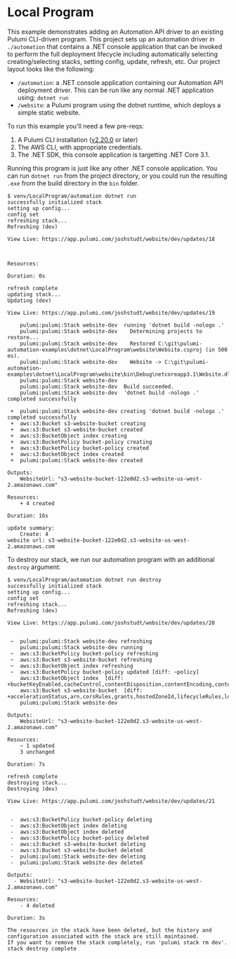 # Local Program

This example demonstrates adding an Automation API driver to an existing Pulumi CLI-driven program. This project sets up an automation driver in `./automation` that contains a .NET console application that can be invoked to perform the full deployment lifecycle including automatically selecting creating/selecting stacks, setting config, update, refresh, etc. Our project layout looks like the following:

- `/automation`: a .NET console application containing our Automation API deployment driver. This can be run like any normal .NET application using: `dotnet run`
- `/website`: a Pulumi program using the dotnet runtime, which deploys a simple static website.

To run this example you'll need a few pre-reqs:
1. A Pulumi CLI installation ([v2.20.0](https://www.pulumi.com/docs/get-started/install/versions/) or later)
2. The AWS CLI, with appropriate credentials.
3. The .NET SDK, this console application is targetting .NET Core 3.1.

Running this program is just like any other .NET console application. You can run `dotnet run` from the project directory, or you could run the resulting `.exe` from the build directory in the `bin` folder.

```shell
$ venv/LocalProgram/automation dotnet run
successfully initialized stack
setting up config...
config set
refreshing stack...
Refreshing (dev)

View Live: https://app.pulumi.com/joshstudt/website/dev/updates/18



Resources:

Duration: 0s

refresh complete
updating stack...
Updating (dev)

View Live: https://app.pulumi.com/joshstudt/website/dev/updates/19

    pulumi:pulumi:Stack website-dev  running 'dotnet build -nologo .'
    pulumi:pulumi:Stack website-dev    Determining projects to restore...
    pulumi:pulumi:Stack website-dev    Restored C:\git\pulumi-automation-examples\dotnet\LocalProgram\website\Website.csproj (in 500 ms).
    pulumi:pulumi:Stack website-dev    Website -> C:\git\pulumi-automation-examples\dotnet\LocalProgram\website\bin\Debug\netcoreapp3.1\Website.dll
    pulumi:pulumi:Stack website-dev
    pulumi:pulumi:Stack website-dev  Build succeeded.
    pulumi:pulumi:Stack website-dev  'dotnet build -nologo .' completed successfully

 +  pulumi:pulumi:Stack website-dev creating 'dotnet build -nologo .' completed successfully
 +  aws:s3:Bucket s3-website-bucket creating
 +  aws:s3:Bucket s3-website-bucket created
 +  aws:s3:BucketObject index creating
 +  aws:s3:BucketPolicy bucket-policy creating
 +  aws:s3:BucketPolicy bucket-policy created
 +  aws:s3:BucketObject index created
 +  pulumi:pulumi:Stack website-dev created

Outputs:
    WebsiteUrl: "s3-website-bucket-122e0d2.s3-website-us-west-2.amazonaws.com"

Resources:
    + 4 created

Duration: 16s

update summary:
    Create: 4
website url: s3-website-bucket-122e0d2.s3-website-us-west-2.amazonaws.com
```

To destroy our stack, we run our automation program with an additional `destroy` argument:

```shell
$ venv/LocalProgram/automation dotnet run destroy
successfully initialized stack
setting up config...
config set
refreshing stack...
Refreshing (dev)

View Live: https://app.pulumi.com/joshstudt/website/dev/updates/20


 ~  pulumi:pulumi:Stack website-dev refreshing
    pulumi:pulumi:Stack website-dev running
 ~  aws:s3:BucketPolicy bucket-policy refreshing
 ~  aws:s3:Bucket s3-website-bucket refreshing
 ~  aws:s3:BucketObject index refreshing
 ~  aws:s3:BucketPolicy bucket-policy updated [diff: ~policy]
    aws:s3:BucketObject index  [diff: +bucketKeyEnabled,cacheControl,contentDisposition,contentEncoding,contentLanguage,etag,metadata,objectLockLegalHoldStatus,objectLockMode,objectLockRetainUntilDate,serverSideEncryption,storageClass,tags,websiteRedirect]
    aws:s3:Bucket s3-website-bucket  [diff: +accelerationStatus,arn,corsRules,grants,hostedZoneId,lifecycleRules,loggings,requestPayer,tags,versioning,websiteDomain,websiteEndpoint~website]
    pulumi:pulumi:Stack website-dev

Outputs:
    WebsiteUrl: "s3-website-bucket-122e0d2.s3-website-us-west-2.amazonaws.com"

Resources:
    ~ 1 updated
    3 unchanged

Duration: 7s

refresh complete
destroying stack...
Destroying (dev)

View Live: https://app.pulumi.com/joshstudt/website/dev/updates/21


 -  aws:s3:BucketPolicy bucket-policy deleting
 -  aws:s3:BucketObject index deleting
 -  aws:s3:BucketObject index deleted
 -  aws:s3:BucketPolicy bucket-policy deleted
 -  aws:s3:Bucket s3-website-bucket deleting
 -  aws:s3:Bucket s3-website-bucket deleted
 -  pulumi:pulumi:Stack website-dev deleting
 -  pulumi:pulumi:Stack website-dev deleted

Outputs:
  - WebsiteUrl: "s3-website-bucket-122e0d2.s3-website-us-west-2.amazonaws.com"

Resources:
    - 4 deleted

Duration: 3s

The resources in the stack have been deleted, but the history and configuration associated with the stack are still maintained.
If you want to remove the stack completely, run 'pulumi stack rm dev'.
stack destroy complete
```

